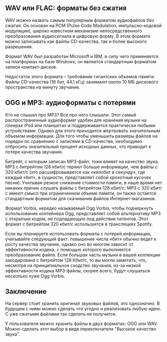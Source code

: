 ## WAV или FLAC: форматы без сжатия

WAV можно назвать самым популярным форматом аудиофайлов без сжатия. Он основан на PCM (Pulse Code Modulation, импульсно-кодовой модуляции), широко известном механизме непосредственного преобразования аудиосигнала в цифровую форму. В этом формате можно записывать как файлы CD-качества, так и более высокого разрешения.

Формат WAV был разработан Microsoft и IBM, в силу чего применяется на платформах на базе Windows; он является стандартным форматом записи компакт-дисков.

Недостаток этого формата – требование гигантских объемов памяти. Файлы CD-качества (16 бит, 44,1 кГц) занимают около 10 МБ дискового пространства на минуту звучания.


## OGG и MP3: аудиоформаты с потерями

Кто не слышал про MP3? Все про него слышали. Этот самый распространенный аудиоформат удобен для хранения музыки на плеерах iPod или планшетах и поддерживается практически любыми устройствами. Однако для этого приходится жертвовать значительным объемом информации. Для того чтобы уменьшить размеры файлов на порядок по сравнению с записями в CD-качестве, необходимо отбросить значительный процент исходных данных, что приводит к потере качества звучания.

Битрейт, с которым записан MP3-файл, тоже влияет на качество звука. MP3 с битрейтом 128 кбит/с теряют больше информации, чем файлы с 320 кбит/с (это расшифровывается как «килобит в секунду», где каждый «бит», в сущности, представляет собой крохотный кусочек песни). Учитывая резкое снижение стоимости памяти, в наше время нет никаких причин слушать файлы с битрейтом 128 кбит/с; MP3 с 320 кбит/с имеют смысл при ограниченном объеме памяти, он также остается стандартным форматом для скачивания файлов Интернет-магазинов.

Формат Vorbis, нередко называемый Ogg Vorbis, чтобы подчеркнуть использование контейнера Ogg, представляет собой альтернативу MP3 с открытым кодом, не подпадающую под действие патентов. Этот формат с битрейтом 320 кбит/с используется в трансляциях Spotify.

Если вы планируете использовать форматы с потерей информации, учитывайте следующий факт: повышение числа «бит» обычно ведет к росту качества звучания, однако оно во многом зависит от эффективности кодека, с помощью которого выполняется преобразование файла. Если большая часть музыки в вашей коллекции закодирована с битрейтом 128 Кбит/с, то вы могли заметить, что, несмотря на принципиальное сходство звучания, из-за низкой эффективности кодека MP3-файлы, скорее всего, будут слушаться несколько хуже Ogg Vorbis.

## Заключение

На сервер стоит хранить оригинал звуковых файлов, это однозначно. В будущем с ними можно сделать что угодно и реализовать любую идею. С уже сжатыми файлами так сделать не получится.

У пользователя можно хранить файлы в двух форматах: OGG или WAV. Можно сделать этот выбор в виде переключателя "Высокое качество звука".